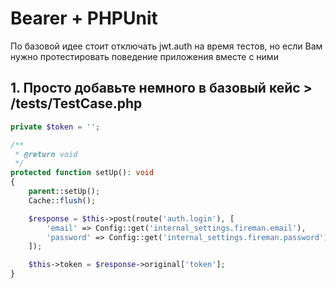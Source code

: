 # Bearer + PHPUnit
По базовой идее стоит отключать jwt.auth на время тестов, но если Вам нужно протестировать поведение приложения вместе с ними

## 1. Просто добавьте немного в базовый кейс > /tests/TestCase.php
```php
private $token = '';

/**
 * @return void
 */
protected function setUp(): void
{
    parent::setUp();
    Cache::flush();

    $response = $this->post(route('auth.login'), [
        'email' => Config::get('internal_settings.fireman.email'),
        'password' => Config::get('internal_settings.fireman.password')
    ]);

    $this->token = $response->original['token'];
}
```

